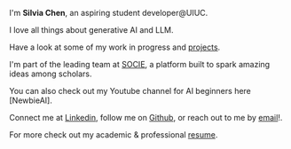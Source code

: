 ---
---
I'm **Silvia Chen**, an aspiring student developer@UIUC.

I love all things about generative AI and LLM.

Have a look at some of my work in progress and [projects].

I'm part of the leading team at [SOCIE], a platform built to spark amazing ideas among scholars.

You can also check out my Youtube channel for AI beginners here [NewbieAI].

Connect me at [Linkedin], follow me on [Github], or reach out to me by [email]!.

For more check out my academic & professional [resume].



[projects]: /projects
[resume]: https://drive.google.com/file/d/1nRV2orYS98iMipMINTuLefwMsLJqbzb6/view?usp=sharing
[SOCIE]: https://discuss.scholarcie.org/
[Linkedin]: https://www.linkedin.com/in/silvia-chen-8ba187277/
[Github]:https://github.com/silviachen46
[email]: shuyu5@illinois.edu

